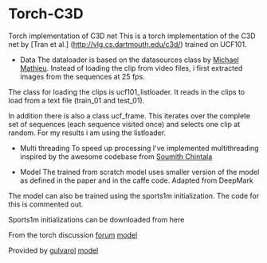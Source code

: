 # Torch-C3D
Torch implementation of C3D net
This is a torch implementation of the C3D net by [Tran et al.] (http://vlg.cs.dartmouth.edu/c3d/) trained on UCF101. 

- Data
The dataloader is based on the datasources class by [Michael Mathieu](https://github.com/MichaelMathieu/datasources).
Instead of loading the clip from video files, i first extracted images from the sequences at 25 fps. 

The class for loading the clips is ucf101_listloader. It reads in the clips to load from a text file (train_01 and test_01).

In addition there is also a class ucf_frame. This iterates over the complete set of sequences (each sequence visited once) and selects one clip at random. For my results i am using the listloader.

- Multi threading
To speed up processing I've implemented multithreading inspired by the awesome codebase from [Soumith Chintala](https://github.com/soumith/imagenet-multiGPU.torch)

- Model
The trained from scratch model uses smaller version of the model as defined in the paper and in the caffe code. Adapted from DeepMark

The model can also be trained using the sports1m initialization. The code for this is commented out.

Sports1m initializations can be downloaded from here

From the torch discussion [forum](https://groups.google.com/forum/#!topic/torch7/TAyQtAQ-Ijc) [model](https://www.google.com/url?q=https%3A%2F%2Fyadi.sk%2Fd%2Fjsvv0nBIw8xyQ&sa=D&sntz=1&usg=AFQjCNFvxz29RsoS-d0NshpFdN-DISqkLQ)

Provided by [gulvarol](https://github.com/gulvarol/ltc/issues/1) [model](https://github.com/gulvarol/ltc/releases/download/c3d/c3d.t7)
